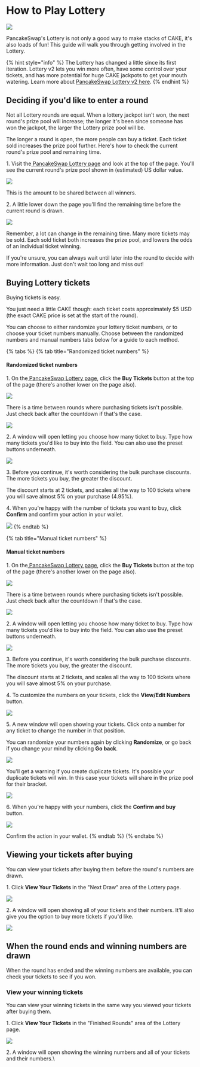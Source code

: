 # How to Play Lottery

![](../../.gitbook/assets/how-to-lottery-header.png)

PancakeSwap's Lottery is not only a good way to make stacks of CAKE, it's also loads of fun! This guide will walk you through getting involved in the Lottery.

{% hint style="info" %}
The Lottery has changed a little since its first iteration. Lottery v2 lets you win more often, have some control over your tickets, and has more potential for huge CAKE jackpots to get your mouth watering. Learn more about [PancakeSwap Lottery v2 here](https://docs.pancakeswap.finance/products/lottery).
{% endhint %}

## Deciding if you'd like to enter a round

‌Not all Lottery rounds are equal. When a lottery jackpot isn't won, the next round's prize pool will increase; the longer it's been since someone has won the jackpot, the larger the Lottery prize pool will be.

‌The longer a round is open, the more people can buy a ticket. Each ticket sold increases the prize pool further. Here's how to check the current round's prize pool and remaining time.

‌1. Visit the[ PancakeSwap Lottery page](https://pancakeswap.finance/lottery) and look at the top of the page. You'll see the current round's prize pool shown in (estimated) US dollar value.

![](<../../.gitbook/assets/image (213).png>)

This is the amount to be shared between all winners.

‌2. A little lower down the page you'll find the remaining time before the current round is drawn.

![](<../../.gitbook/assets/image (234).png>)

Remember, a lot can change in the remaining time. Many more tickets may be sold. Each sold ticket both increases the prize pool, and lowers the odds of an individual ticket winning.

‌If you're unsure, you can always wait until later into the round to decide with more information. Just don't wait too long and miss out!

## Buying Lottery tickets

‌Buying tickets is easy.

You just need a little CAKE though: each ticket costs approximately $5 USD (the exact CAKE price is set at the start of the round).

You can choose to either randomize your lottery ticket numbers, or to choose your ticket numbers manually. Choose between the randomized numbers and manual numbers tabs below for a guide to each method.

{% tabs %}
{% tab title="Randomized ticket numbers" %}
#### Randomized ticket numbers

1\. On the[ PancakeSwap Lottery page](https://pancakeswap.finance/lottery), click the **Buy Tickets** button at the top of the page (there's another lower on the page also).

![](<../../.gitbook/assets/image (42).png>)

There is a time between rounds where purchasing tickets isn't possible. Just check back after the countdown if that's the case.

![](<../../.gitbook/assets/image (193).png>)

2\. A window will open letting you choose how many ticket to buy. Type how many tickets you'd like to buy into the field. You can also use the preset buttons underneath.

![](<../../.gitbook/assets/image (86).png>)

3\. Before you continue, it's worth considering the bulk purchase discounts. The more tickets you buy, the greater the discount.

The discount starts at 2 tickets, and scales all the way to 100 tickets where you will save almost 5% on your purchase (4.95%).

4\. When you're happy with the number of tickets you want to buy, click **Confirm** and confirm your action in your wallet.

![](<../../.gitbook/assets/image (91).png>)
{% endtab %}

{% tab title="Manual ticket numbers" %}
#### Manual ticket numbers

1\. On the[ PancakeSwap Lottery page](https://pancakeswap.finance/lottery), click the **Buy Tickets** button at the top of the page (there's another lower on the page also).

![](<../../.gitbook/assets/image (42).png>)

There is a time between rounds where purchasing tickets isn't possible. Just check back after the countdown if that's the case.

![](<../../.gitbook/assets/image (193).png>)

2\. A window will open letting you choose how many ticket to buy. Type how many tickets you'd like to buy into the field. You can also use the preset buttons underneath.

![](<../../.gitbook/assets/image (86).png>)

3\. Before you continue, it's worth considering the bulk purchase discounts. The more tickets you buy, the greater the discount.

The discount starts at 2 tickets, and scales all the way to 100 tickets where you will save almost 5% on your purchase.

4\. To customize the numbers on your tickets, click the **View/Edit Numbers** button.

![](<../../.gitbook/assets/image (81).png>)

5\. A new window will open showing your tickets. Click onto a number for any ticket to change the number in that position.

You can randomize your numbers again by clicking **Randomize**, or go back if you change your mind by clicking **Go back**.

![](https://lh4.googleusercontent.com/229uStQBb-Uzj-Tu9kRDXxfux4wWNjeHjPXJBULwhKbCR5UEgWnb3jzzj1-KeWeBfxfGlctR9aH\_S1P\_l6\_VgtrZR0Eb2AVqrJLF8oNkpoVFlpeHaOIsUij-bs12QBOwDAIJEJiU)

You'll get a warning if you create duplicate tickets. It's possible your duplicate tickets will win. In this case your tickets will share in the prize pool for their bracket.

![](<../../.gitbook/assets/image (39).png>)

6\. When you're happy with your numbers, click the **Confirm and buy** button.

![](<../../.gitbook/assets/image (202).png>)

Confirm the action in your wallet.
{% endtab %}
{% endtabs %}

## Viewing your tickets after buying

You can view your tickets after buying them before the round's numbers are drawn.

1\. Click **View Your Tickets** in the "Next Draw" area of the Lottery page.

![](<../../.gitbook/assets/image (279).png>)

2\. A window will open showing all of your tickets and their numbers. It'll also give you the option to buy more tickets if you'd like.

![](<../../.gitbook/assets/image (226).png>)

## When the round ends and winning numbers are drawn

‌When the round has ended and the winning numbers are available, you can check your tickets to see if you won.

### ‌View your winning tickets

‌You can view your winning tickets in the same way you viewed your tickets after buying them.

‌1. Click **View Your Tickets** in the "Finished Rounds" area of the Lottery page.

![](https://lh3.googleusercontent.com/p3QxWcrxCcBwHrhwPU55vnAN-BmelgNwKRWse8yEQQVfehXsIOvUX\_tCo1gC7LpHxL-crIMS19RxpnMxn5yBuShNwXfH7qzCSdCOtnBeXhUuecrqRvhdI97rX\_CuVuWAawaor6Mi)

2\. A window will open showing the winning numbers and all of your tickets and their numbers.\\
